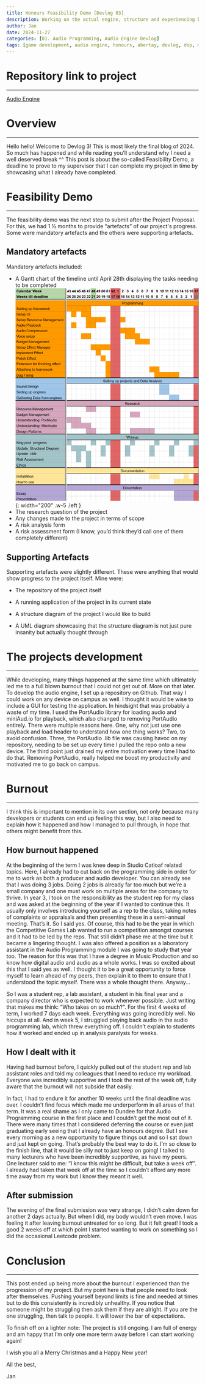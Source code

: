 ```yaml
---
title: Honours Feasibility Demo [Devlog 03]
description: Working on the actual engine, structure and experiencing burnout
author: Jan
date: 2024-11-27
categories: [01. Audio Programming, Audio Engine Devlog]
tags: [game development, audio engine, honours, abertay, devlog, dsp, memory management]
---
```

# Repository link to project
---
[Audio Engine](https://github.com/JanHuss/maginEngineAudio)

# Overview
---
Hello hello! Welcome to Devlog 3! This is most likely the final blog of 2024. So much has happened and while reading you’ll understand why I need a well deserved break ^^
This post is about the so-called Feasibility Demo, a deadline to prove to my supervisor that I can complete my project in time by showcasing what I already have completed. 

# Feasibility Demo
---
The feasibility demo was the next step to submit after the Project Proposal. For this, we had 1 ½ months to provide “artefacts” of our project's progress. Some were mandatory artefacts and the others were supporting artefacts. 

## Mandatory artefacts
Mandatory artefacts included: 
- A Gantt chart of the timeline until April 28th displaying the tasks needing to be completed
![Gantt Chart](/assets/img/UMLs/Gantt.png){: width="200" .w-5 .left }<br>
- The research question of the project
- Any changes made to the project in terms of scope 
- A risk analysis form
- A risk assessment form (I know, you’d think they’d call one of them completely different)

## Supporting Artefacts
Supporting artefacts were slightly different. These were anything that would show progress to the project itself. Mine were:
- The repository of the project itself 

- A running application of the project in its current state
- A structure diagram of the project I would like to build

- A UML diagram showcasing that the structure diagram is not just pure insanity but actually thought through


# The projects development
---
While developing, many things happened at the same time which ultimately led me to a full blown burnout that I could not get out of. More on that later. 
To develop the audio engine, I set up a repository on Github. That way I could work on any device on campus as well. I thought it would be wise to include a GUI for testing the application. In hindsight that was probably a waste of my time. I used the PortAudio library for loading audio and miniAud.io for playback, which also changed to removing PortAudio entirely. There were multiple reasons here. One, why not just use one playback and load header to understand how one thing works? Two, to avoid confusion. Three, the PortAudio .lib file was causing havoc on my repository, needing to be set up every time I pulled the repo onto a new device. The third point just drained my entire motivation every time I had to do that.
Removing PortAudio, really helped me boost my productivity and motivated me to go back on campus.

# Burnout
---
I think this is important to mention in its own section, not only because many developers or students can end up feeling this way, but I also need to explain how it happened and how I managed to pull through, in hope that others might benefit from this.

## How burnout happened
At the beginning of the term I was knee deep in Studio Catloaf related topics. Here, I already had to cut back on the programming side in order for me to work as both a producer and audio developer. You can already see that I was doing 3 jobs. Doing 2 jobs is already far too much but we’re a small company and one must work on multiple areas for the company to thrive. 
In year 3, I took on the responsibility as the student rep for my class and was asked at the beginning of the year if I wanted to continue this. It usually only involves introducing yourself as a rep to the class, taking notes of complaints or appraisals and then presenting these in a semi-annual meeting. That’s it. So I said yes. Of course, this had to be the year in which the Competitive Games Lab wanted to run a competition amongst courses and it had to be led by the reps. That still didn’t phase me at the time but it became a lingering thought. 
I was also offered a position as a laboratory assistant in the Audio Programming module I was going to study that year too. The reason for this was that I have a degree in Music Production and so know how digital audio and audio as a whole works. I was so excited about this that I said yes as well. I thought it to be a great opportunity to force myself to learn ahead of my peers, then explain it to them to ensure that I understood the topic myself. There was a whole thought there. Anyway…

So I was a student rep, a lab assistant, a student in his final year and a company director who is expected to work whenever possible. Just writing that makes me think: “Who takes on so much?”. For the first 4 weeks of term, I worked 7 days each week. Everything was going incredibly well. No hiccups at all. And in week 5, I struggled playing back audio in the audio programming lab, which threw everything off. I couldn’t explain to students how it worked and ended up in analysis paralysis for weeks. 

## How I dealt with it
Having had burnout before, I quickly pulled out of the student rep and lab assistant roles and told my colleagues that I need to reduce my workload. Everyone was incredibly supportive and I took the rest of the week off, fully aware that the burnout will not subside that easily.

In fact, I had to endure it for another 10 weeks until the final deadline was over. I couldn’t find focus which made me underperform in all areas of that term. It was a real shame as I only came to Dundee for that Audio Programming course in the first place and I couldn’t get the most out of it. 
There were many times that I considered deferring the course or even just graduating early seeing that I already have an honours degree. But I see every morning as a new opportunity to figure things out and so I sat down and just kept on going. That’s probably the best way to do it. I’m so close to the finish line, that it would be silly not to just keep on going! I talked to many lecturers who have been incredibly supportive, as have my peers. One lecturer said to me: “I know this might be difficult, but take a week off”. I already had taken that week off at the time so I couldn’t afford any more time away from my work but I know they meant it well.

## After submission
The evening of the final submission was very strange, I didn’t calm down for another 2 days actually. But when I did, my body wouldn’t even move. I was feeling it after leaving burnout untreated for so long. But it felt great! I took a good 2 weeks off at which point I started wanting to work on something so I did the occasional Leetcode problem.

# Conclusion
---
This post ended up being more about the burnout I experienced than the progression of my project. But my point here is that people need to look after themselves. Pushing yourself beyond limits is fine and needed at times but to do this consistently is incredibly unhealthy.
If you notice that someone might be struggling then ask them if they are alright. If you are the one struggling, then talk to people. It will lower the bar of expectations.

To finish off on a lighter note: The project is still ongoing. I am full of energy and am happy that I’m only one more term away before I can start working again! 

I wish you all a Merry Christmas and a Happy New year!

All the best,

Jan
